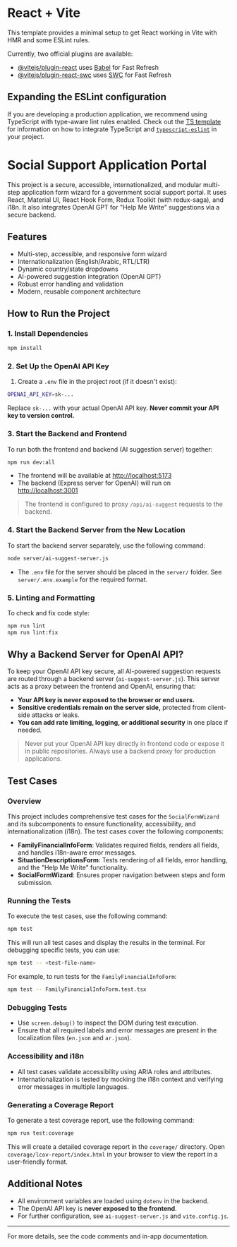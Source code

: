 # React + Vite

This template provides a minimal setup to get React working in Vite with HMR and some ESLint rules.

Currently, two official plugins are available:

- [@vitejs/plugin-react](https://github.com/vitejs/vite-plugin-react/blob/main/packages/plugin-react) uses [Babel](https://babeljs.io/) for Fast Refresh
- [@vitejs/plugin-react-swc](https://github.com/vitejs/vite-plugin-react/blob/main/packages/plugin-react-swc) uses [SWC](https://swc.rs/) for Fast Refresh

## Expanding the ESLint configuration

If you are developing a production application, we recommend using TypeScript with type-aware lint rules enabled. Check out the [TS template](https://github.com/vitejs/vite/tree/main/packages/create-vite/template-react-ts) for information on how to integrate TypeScript and [`typescript-eslint`](https://typescript-eslint.io) in your project.

# Social Support Application Portal

This project is a secure, accessible, internationalized, and modular multi-step application form wizard for a government social support portal. It uses React, Material UI, React Hook Form, Redux Toolkit (with redux-saga), and i18n. It also integrates OpenAI GPT for "Help Me Write" suggestions via a secure backend.

## Features

- Multi-step, accessible, and responsive form wizard
- Internationalization (English/Arabic, RTL/LTR)
- Dynamic country/state dropdowns
- AI-powered suggestion integration (OpenAI GPT)
- Robust error handling and validation
- Modern, reusable component architecture

## How to Run the Project

### 1. Install Dependencies

```bash
npm install
```

### 2. Set Up the OpenAI API Key

1. Create a `.env` file in the project root (if it doesn't exist):

```bash
OPENAI_API_KEY=sk-...
```

Replace `sk-...` with your actual OpenAI API key. **Never commit your API key to version control.**

### 3. Start the Backend and Frontend

To run both the frontend and backend (AI suggestion server) together:

```bash
npm run dev:all
```

- The frontend will be available at [http://localhost:5173](http://localhost:5173)
- The backend (Express server for OpenAI) will run on [http://localhost:3001](http://localhost:3001)

> The frontend is configured to proxy `/api/ai-suggest` requests to the backend.

### 4. Start the Backend Server from the New Location

To start the backend server separately, use the following command:

```bash
node server/ai-suggest-server.js
```

- The `.env` file for the server should be placed in the `server/` folder. See `server/.env.example` for the required format.

### 5. Linting and Formatting

To check and fix code style:

```bash
npm run lint
npm run lint:fix
```

## Why a Backend Server for OpenAI API?

To keep your OpenAI API key secure, all AI-powered suggestion requests are routed through a backend server (`ai-suggest-server.js`). This server acts as a proxy between the frontend and OpenAI, ensuring that:

- **Your API key is never exposed to the browser or end users.**
- **Sensitive credentials remain on the server side,** protected from client-side attacks or leaks.
- **You can add rate limiting, logging, or additional security** in one place if needed.

> Never put your OpenAI API key directly in frontend code or expose it in public repositories. Always use a backend proxy for production applications.

## Test Cases

### Overview
This project includes comprehensive test cases for the `SocialFormWizard` and its subcomponents to ensure functionality, accessibility, and internationalization (i18n). The test cases cover the following components:

- **FamilyFinancialInfoForm**: Validates required fields, renders all fields, and handles i18n-aware error messages.
- **SituationDescriptionsForm**: Tests rendering of all fields, error handling, and the "Help Me Write" functionality.
- **SocialFormWizard**: Ensures proper navigation between steps and form submission.

### Running the Tests

To execute the test cases, use the following command:

```bash
npm test
```

This will run all test cases and display the results in the terminal. For debugging specific tests, you can use:

```bash
npm test -- <test-file-name>
```

For example, to run tests for the `FamilyFinancialInfoForm`:

```bash
npm test -- FamilyFinancialInfoForm.test.tsx
```

### Debugging Tests

- Use `screen.debug()` to inspect the DOM during test execution.
- Ensure that all required labels and error messages are present in the localization files (`en.json` and `ar.json`).

### Accessibility and i18n

- All test cases validate accessibility using ARIA roles and attributes.
- Internationalization is tested by mocking the i18n context and verifying error messages in multiple languages.

### Generating a Coverage Report

To generate a test coverage report, use the following command:

```bash
npm run test:coverage
```

This will create a detailed coverage report in the `coverage/` directory. Open `coverage/lcov-report/index.html` in your browser to view the report in a user-friendly format.

## Additional Notes

- All environment variables are loaded using `dotenv` in the backend.
- The OpenAI API key is **never exposed to the frontend**.
- For further configuration, see `ai-suggest-server.js` and `vite.config.js`.

---

For more details, see the code comments and in-app documentation.
